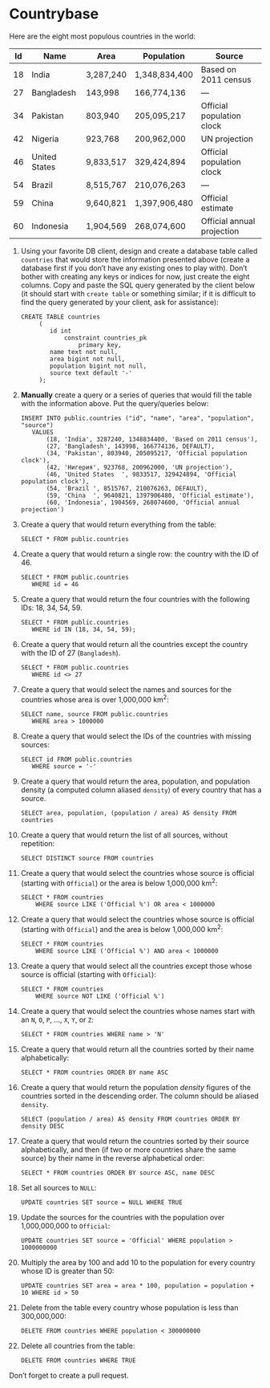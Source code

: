 # Countrybase

Here are the eight most populous countries in the world: 

| Id | Name           | Area      | Population    | Source                     |
|----|----------------|-----------|---------------|----------------------------|
| 18 |  India         | 3,287,240 | 1,348,834,400 | Based on 2011 census       |
| 27 |  Bangladesh    | 143,998   | 166,774,136   | —                          |
| 34 |  Pakistan      | 803,940   | 205,095,217   | Official population clock  |
| 42 |  Nigeria       | 923,768   | 200,962,000   | UN projection              |
| 46 |  United States | 9,833,517 | 329,424,894   | Official population clock  |
| 54 |  Brazil        | 8,515,767 | 210,076,263   | —                          |
| 59 |  China         | 9,640,821 | 1,397,906,480 | Official estimate          |
| 60 |  Indonesia     | 1,904,569 | 268,074,600   | Official annual projection |

1. Using your favorite DB client, design and create a database table called `countries` that would store the information presented above (create a database first if you don’t have any existing ones to play with). Don’t bother with creating any keys or indices for now, just create the eight columns. Copy and paste the SQL query generated by the client below (it should start with `create table` or something similar; if it is difficult to find the query generated by your client, ask for assistance):

    ```postgresql
    CREATE TABLE countries
         (
            id int
                constraint countries_pk
                    primary key,
            name text not null,
            area bigint not null,
            population bigint not null,
            source text default '-'
         );
    ```

2. **Manually** create a query or a series of queries that would fill the table with the information above. Put the query/queries below:

    ```postgresql
    INSERT INTO public.countries ("id", "name", "area", "population", "source")
       VALUES
           (18, 'India', 3287240, 1348834400, 'Based on 2011 census'),
           (27, 'Bangladesh', 143998, 166774136, DEFAULT),
           (34, 'Pakistan', 803940, 205095217, 'Official population clock'),
           (42, 'Нигерия', 923768, 200962000, 'UN projection'),
           (46, 'United States	', 9833517, 329424894, 'Official population clock'),
           (54, 'Brazil	', 8515767, 210076263, DEFAULT),
           (59, 'China	', 9640821, 1397906480, 'Official estimate'),
           (60, 'Indonesia', 1904569, 268074600, 'Official annual projection')
    ```

3. Create a query that would return everything from the table:

    ```postgresql
    SELECT * FROM public.countries
    ```

4. Create a query that would return a single row: the country with the ID of 46.

    ```postgresql
    SELECT * FROM public.countries
       WHERE id = 46
    ```

5. Create a query that would return the four countries with the following IDs: 18, 34, 54, 59.

    ```postgresql
    SELECT * FROM public.countries
       WHERE id IN (18, 34, 54, 59);
    ```

6. Create a query that would return all the countries except the country with the ID of 27 (`Bangladesh`).

    ```postgresql
    SELECT * FROM public.countries
       WHERE id <> 27
    ```

7. Create a query that would select the names and sources for the countries whose area is over 1,000,000 km<sup>2</sup>:

    ```postgresql
    SELECT name, source FROM public.countries
       WHERE area > 1000000
    ```
    
8. Create a query that would select the IDs of the countries with missing sources:

    ```postgresql
    SELECT id FROM public.countries
       WHERE source = '-'
    ```
    
9. Create a query that would return the area, population, and population density (a computed column aliased `density`) of every country that has a source.

    ```postgresql
    SELECT area, population, (population / area) AS density FROM countries
    ```
    
10. Create a query that would return the list of all sources, without repetition:

    ```postgresql
    SELECT DISTINCT source FROM countries
    ```

11. Create a query that would select the countries whose source is official (starting with `Official`) or the area is below 1,000,000 km<sup>2</sup>:

    ```postgresql
    SELECT * FROM countries
        WHERE source LIKE ('Official %') OR area < 1000000
    ```

12. Create a query that would select the countries whose source is official (starting with `Official`) and the area is below 1,000,000 km<sup>2</sup>:

    ```postgresql
    SELECT * FROM countries
        WHERE source LIKE ('Official %') AND area < 1000000
    ```
    
13. Create a query that would select all the countries except those whose source is official (starting with `Official`):

    ```postgresql
    SELECT * FROM countries
        WHERE source NOT LIKE ('Official %')
    ```
    
14. Create a query that would select the countries whose names start with an `N`, `O`, `P`, ..., `X`, `Y`, or `Z`:

    ```postgresql
    SELECT * FROM countries WHERE name > 'N'
    ```
    
15. Create a query that would return all the countries sorted by their name alphabetically:

    ```postgresql
    SELECT * FROM countries ORDER BY name ASC
    ```

16. Create a query that would return the population _density_ figures of the countries sorted in the descending order. The column should be aliased `density`.

    ```postgresql
    SELECT (population / area) AS density FROM countries ORDER BY density DESC
    ```

17. Create a query that would return the countries sorted by their source alphabetically, and then (if two or more countries share the same source) by their name in the reverse alphabetical order:

    ```postgresql
    SELECT * FROM countries ORDER BY source ASC, name DESC
    ```
    
18. Set all sources to `NULL`:

    ```postgresql
    UPDATE countries SET source = NULL WHERE TRUE
    ```
    
19. Update the sources for the countries with the population over 1,000,000,000 to `Official`:

    ```postgresql
    UPDATE countries SET source = 'Official' WHERE population > 1000000000
    ```
    
20. Multiply the area by 100 and add 10 to the population for every country whose ID is greater than 50:

    ```postgresql
    UPDATE countries SET area = area * 100, population = population + 10 WHERE id > 50
    ```

21. Delete from the table every country whose population is less than 300,000,000:

    ```postgresql
    DELETE FROM countries WHERE population < 300000000
    ```

22. Delete all countries from the table:

    ```postgresql
    DELETE FROM countries WHERE TRUE
    ```
    
Don’t forget to create a pull request.
